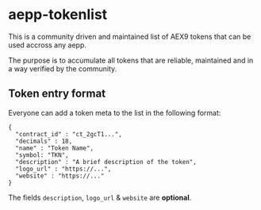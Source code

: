 # aepp-tokenlist

This is a community driven and maintained list of AEX9 tokens that can be used accross any aepp.

The purpose is to accumulate all tokens that are reliable, maintained and in a way verified by the community.

## Token entry format

Everyone can add a token meta to the list in the following format:

```
{
  "contract_id" : "ct_2gcT1...",
  "decimals" : 18,
  "name" : "Token Name",
  "symbol: "TKN",
  "description" : "A brief description of the token",
  "logo_url" : "https://...",
  "website" : "https://..."
}
```

The fields `description`, `logo_url` & `website` are **optional**.
